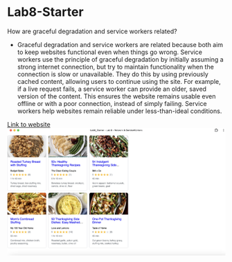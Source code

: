 # Lab8-Starter
How are graceful degradation and service workers related?
- Graceful degradation and service workers are related because both aim to keep websites functional even when things go wrong. Service workers use the principle of graceful degradation by initially assuming a strong internet connection, but try to maintain functionality when the connection is slow or unavailable. They do this by using previously cached content, allowing users to continue using the site. For example, if a live request fails, a service worker can provide an older, saved version of the content. This ensures the website remains usable even offline or with a poor connection, instead of simply failing. Service workers help websites remain reliable under less-than-ideal conditions.

[Link to website](https://emngi.github.io/Lab8_Starter/)
![Progressive Web Apps Screenshot](/assets/images/PWA.png)
